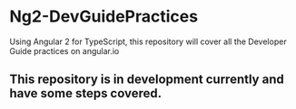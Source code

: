 # Ng2-DevGuidePractices
Using Angular 2 for TypeScript, this repository will cover all the Developer Guide practices on angular.io

## This repository is in development currently and have some steps covered.
